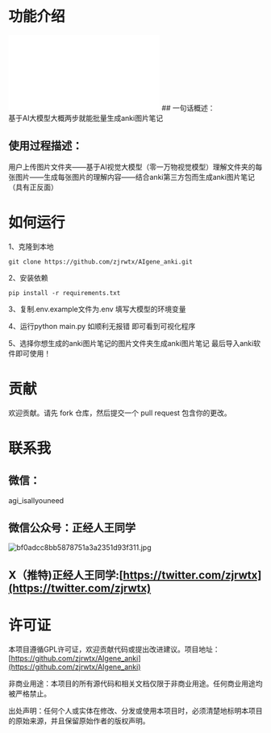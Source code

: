 <a name="j9n9A"></a>
# 功能介绍
<iframe src="//player.bilibili.com/player.html?aid=1803637302&bvid=BV13b421Y7fW&cid=1516603522&p=1" scrolling="no" border="0" frameborder="no" framespacing="0" allowfullscreen="true"> </iframe>
<a name="DZQgZ"></a>
## 一句话概述：
<br />基于AI大模型大概两步就能批量生成anki图片笔记

<a name="Fiblm"></a>
## 使用过程描述：

用户上传图片文件夹——基于AI视觉大模型（零一万物视觉模型）理解文件夹的每张图片——生成每张图片的理解内容——结合anki第三方包而生成anki图片笔记（具有正反面）


<a name="qJAeC"></a>
# 如何运行

1、克隆到本地
```git
git clone https://github.com/zjrwtx/AIgene_anki.git
```


2、安装依赖
```git
pip install -r requirements.txt
```

3、复制.env.example文件为.env 填写大模型的环境变量

4、运行python main.py 如顺利无报错 即可看到可视化程序

5、选择你想生成的anki图片笔记的图片文件夹生成anki图片笔记 最后导入anki软件即可使用！


<a name="IJskk"></a>
# 贡献
欢迎贡献。请先 fork 仓库，然后提交一个 pull request 包含你的更改。

<a name="Pmx73"></a>
# 联系我
<a name="JJrxw"></a>
## 微信：
agi_isallyouneed
<a name="fnnsF"></a>
## 微信公众号：正经人王同学
![bf0adcc8bb5878751a3a2351d93f311.jpg](https://cdn.nlark.com/yuque/0/2024/jpeg/22859856/1713801561819-9d19cb9a-1233-4295-ad90-56042bbabd3c.jpeg#averageHue=%23a2a1a0&clientId=u7b5f5d88-e731-4&from=paste&height=172&id=u329dbc86&originHeight=430&originWidth=430&originalType=binary&ratio=1.5&rotation=0&showTitle=false&size=40862&status=done&style=none&taskId=u7551bc0b-a19a-4ff7-8b6e-1c0d27b3ae1&title=&width=171.66668701171875)
<a name="G3YLX"></a>
## X（推特)正经人王同学:[https://twitter.com/zjrwtx](https://twitter.com/zjrwtx)
<a name="YcYIy"></a>
# 许可证
本项目遵循GPL许可证，欢迎贡献代码或提出改进建议。项目地址：[https://github.com/zjrwtx/AIgene_anki](https://github.com/zjrwtx/AIgene_anki)

非商业用途：本项目的所有源代码和相关文档仅限于非商业用途。任何商业用途均被严格禁止。

出处声明：任何个人或实体在修改、分发或使用本项目时，必须清楚地标明本项目的原始来源，并且保留原始作者的版权声明。
